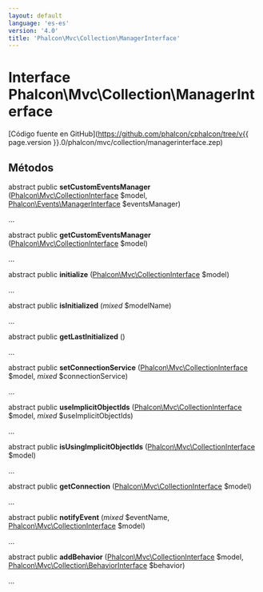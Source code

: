 ```yaml
---
layout: default
language: 'es-es'
version: '4.0'
title: 'Phalcon\Mvc\Collection\ManagerInterface'
---
```

# Interface **Phalcon\Mvc\Collection\ManagerInterface**

[Código fuente en GitHub](https://github.com/phalcon/cphalcon/tree/v{{ page.version }}.0/phalcon/mvc/collection/managerinterface.zep)

## Métodos

abstract public **setCustomEventsManager** ([Phalcon\Mvc\CollectionInterface](Phalcon_Mvc_CollectionInterface) $model, [Phalcon\Events\ManagerInterface](Phalcon_Events_ManagerInterface) $eventsManager)

...

abstract public **getCustomEventsManager** ([Phalcon\Mvc\CollectionInterface](Phalcon_Mvc_CollectionInterface) $model)

...

abstract public **initialize** ([Phalcon\Mvc\CollectionInterface](Phalcon_Mvc_CollectionInterface) $model)

...

abstract public **isInitialized** (*mixed* $modelName)

...

abstract public **getLastInitialized** ()

...

abstract public **setConnectionService** ([Phalcon\Mvc\CollectionInterface](Phalcon_Mvc_CollectionInterface) $model, *mixed* $connectionService)

...

abstract public **useImplicitObjectIds** ([Phalcon\Mvc\CollectionInterface](Phalcon_Mvc_CollectionInterface) $model, *mixed* $useImplicitObjectIds)

...

abstract public **isUsingImplicitObjectIds** ([Phalcon\Mvc\CollectionInterface](Phalcon_Mvc_CollectionInterface) $model)

...

abstract public **getConnection** ([Phalcon\Mvc\CollectionInterface](Phalcon_Mvc_CollectionInterface) $model)

...

abstract public **notifyEvent** (*mixed* $eventName, [Phalcon\Mvc\CollectionInterface](Phalcon_Mvc_CollectionInterface) $model)

...

abstract public **addBehavior** ([Phalcon\Mvc\CollectionInterface](Phalcon_Mvc_CollectionInterface) $model, [Phalcon\Mvc\Collection\BehaviorInterface](Phalcon_Mvc_Collection_BehaviorInterface) $behavior)

...